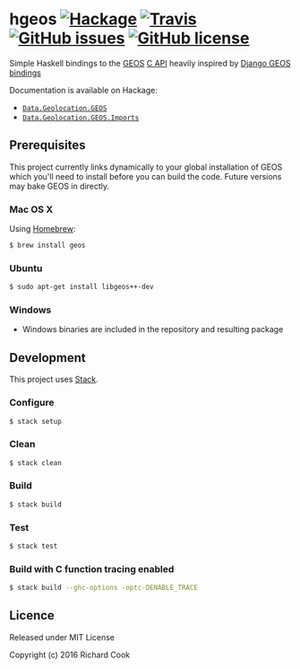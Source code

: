 # hgeos [![Hackage](https://img.shields.io/hackage/v/hgeos.svg?maxAge=2592000)](http://hackage.haskell.org/package/hgeos) [![Travis](https://travis-ci.org/rcook/hgeos.svg)](https://travis-ci.org/rcook/hgeos) [![GitHub issues](https://img.shields.io/github/issues/rcook/hgeos.svg)](https://github.com/rcook/hgeos/issues) [![GitHub license](https://img.shields.io/badge/license-MIT-blue.svg)](https://raw.githubusercontent.com/rcook/hgeos/master/LICENSE)

Simple Haskell bindings to the [GEOS][geos] [C API][capi] heavily inspired by
[Django GEOS bindings][django-gis]

Documentation is available on Hackage:

* [`Data.Geolocation.GEOS`][data-geolocation-geos]
* [`Data.Geolocation.GEOS.Imports`][data-geolocation-geos-imports]

## Prerequisites

This project currently links dynamically to your global installation of GEOS
which you'll need to install before you can build the code. Future versions may
bake GEOS in directly.

### Mac OS X

Using [Homebrew][homebrew]:

```bash
$ brew install geos
```

### Ubuntu

```bash
$ sudo apt-get install libgeos++-dev
```

### Windows

* Windows binaries are included in the repository and resulting package

## Development

This project uses [Stack][stack].

### Configure

```bash
$ stack setup
```

### Clean

```bash
$ stack clean
```

### Build

```bash
$ stack build
```

### Test

```bash
$ stack test
```

### Build with C function tracing enabled

```bash
$ stack build --ghc-options -optc-DENABLE_TRACE
```

## Licence

Released under MIT License

Copyright (c) 2016 Richard Cook

[capi]: http://geos.osgeo.org/doxygen/geos__c_8h_source.html
[data-geolocation-geos]: http://hackage.haskell.org/package/hgeos/docs/Data-Geolocation-GEOS.html
[data-geolocation-geos-imports]: http://hackage.haskell.org/package/hgeos/docs/Data-Geolocation-GEOS-Imports.html
[django-gis]: https://github.com/django/django/tree/master/django/contrib/gis/geos
[geos]: https://trac.osgeo.org/geos/
[homebrew]: http://brew.sh/
[stack]: https://haskellstack.org/
